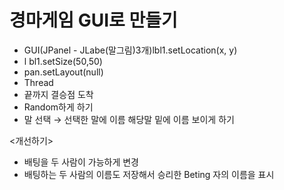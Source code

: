 # 경마게임 GUI로 만들기
- GUI(JPanel - JLabe(말그림)3개)lbl1.setLocation(x, y)
- l bl1.setSize(50,50)
- pan.setLayout(null)
- Thread
- 끝까지 결승점 도착
- Random하게 하기
- 말 선택 → 선택한 말에 이름 해당말 밑에 이름 보이게 하기


<개선하기>
- 배팅을 두 사람이 가능하게 변경
- 배팅하는 두 사람의 이름도 저장해서 승리한 Beting 자의 이름을 표시
